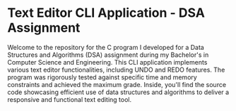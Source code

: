 # Text Editor CLI Application - DSA Assignment

Welcome to the repository for the C program I developed for a Data Structures and Algorithms (DSA) assignment during my Bachelor's in Computer Science and Engineering. This CLI application implements various text editor functionalities, including UNDO and REDO features. The program was rigorously tested against specific time and memory constraints and achieved the maximum grade. Inside, you'll find the source code showcasing efficient use of data structures and algorithms to deliver a responsive and functional text editing tool.
